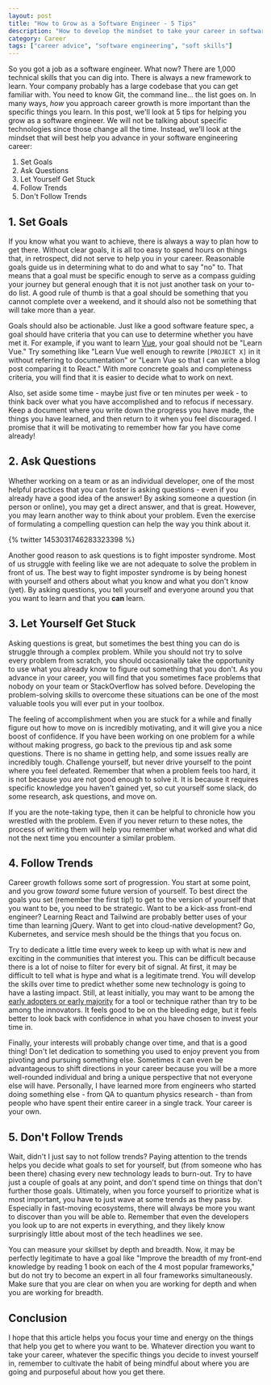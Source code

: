 ```yaml
---
layout: post
title: "How to Grow as a Software Engineer - 5 Tips"
description: "How to develop the mindset to take your career in software engineering wherever you want"
category: Career
tags: ["career advice", "software engineering", "soft skills"]
---
```


So you got a job as a software engineer. What now? There are 1,000 technical skills that you can dig into. There is always a new framework to learn. Your company probably has a large codebase that you can get familiar with. You need to know Git, the command line... the list goes on. In many ways, _how_ you approach career growth is more important than the specific things you learn. In this post, we'll look at 5 tips for helping you grow as a software engineer. We will not be talking about specific technologies since those change all the time. Instead, we'll look at the mindset that will best help you advance in your software engineering career:

1. Set Goals
2. Ask Questions
3. Let Yourself Get Stuck
4. Follow Trends
5. Don't Follow Trends

## 1. Set Goals

If you know what you want to achieve, there is always a way to plan how to get there. Without clear goals, it is all too easy to spend hours on things that, in retrospect, did not serve to help you in your career. Reasonable goals guide us in determining what to do and what to say "no" to. That means that a goal must be specific enough to serve as a compass guiding your journey but general enough that it is not just another task on your to-do list. A good rule of thumb is that a goal should be something that you cannot complete over a weekend, and it should also not be something that will take more than a year.

Goals should also be actionable. Just like a good software feature spec, a goal should have criteria that you can use to determine whether you have met it. For example, if you want to learn [Vue](https://vuejs.org/), your goal should not be "Learn Vue." Try something like "Learn Vue well enough to rewrite `[PROJECT X]` in it without referring to documentation" or "Learn Vue so that I can write a blog post comparing it to React." With more concrete goals and completeness criteria, you will find that it is easier to decide what to work on next.

Also, set aside some time - maybe just five or ten minutes per week - to think back over what you have accomplished and to refocus if necessary. Keep a document where you write down the progress you have made, the things you have learned, and then return to it when you feel discouraged. I promise that it will be motivating to remember how far you have come already!

## 2. Ask Questions

Whether working on a team or as an individual developer, one of the most helpful practices that you can foster is asking questions - even if you already have a good idea of the answer! By asking someone a question (in person or online), you may get a direct answer, and that is great. However, you may learn another way to think about your problem. Even the exercise of formulating a compelling question can help the way you think about it.

{% twitter 1453031746283323398 %}

Another good reason to ask questions is to fight imposter syndrome. Most of us struggle with feeling like we are not adequate to solve the problem in front of us. The best way to fight imposter syndrome is by being honest with yourself and others about what you know and what you don't know (yet). By asking questions, you tell yourself and everyone around you that you want to learn and that you **can** learn.

## 3. Let Yourself Get Stuck

Asking questions is great, but sometimes the best thing you can do is struggle through a complex problem. While you should not try to solve every problem from scratch, you should occasionally take the opportunity to use what you already know to figure out something that you don't. As you advance in your career, you will find that you sometimes face problems that nobody on your team or StackOverflow has solved before. Developing the problem-solving skills to overcome these situations can be one of the most valuable tools you will ever put in your toolbox.

The feeling of accomplishment when you are stuck for a while and finally figure out how to move on is incredibly motivating, and it will give you a nice boost of confidence. If you have been working on one problem for a while without making progress, go back to the previous tip and ask some questions. There is no shame in getting help, and some issues really are incredibly tough. Challenge yourself, but never drive yourself to the point where you feel defeated. Remember that when a problem feels too hard, it is not because you are not good enough to solve it. It is because it requires specific knowledge you haven't gained yet, so cut yourself some slack, do some research, ask questions, and move on.

If you are the note-taking type, then it can be helpful to chronicle how you wrestled with the problem. Even if you never return to these notes, the process of writing them will help you remember what worked and what did not the next time you encounter a similar problem.

## 4. Follow Trends

Career growth follows some sort of progression. You start at some point, and you grow _toward_ some future version of yourself. To best direct the goals you set (remember the first tip!) to get to the version of yourself that you want to be, you need to be strategic. Want to be a kick-ass front-end engineer? Learning React and Tailwind are probably better uses of your time than learning jQuery. Want to get into cloud-native development? Go, Kubernetes, and service mesh should be the things that you focus on.

Try to dedicate a little time every week to keep up with what is new and exciting in the communities that interest you. This can be difficult because there is a lot of noise to filter for every bit of signal. At first, it may be difficult to tell what is hype and what is a legitimate trend. You will develop the skills over time to predict whether some new technology is going to have a lasting impact. Still, at least initially, you may want to be among the [early adopters or early majority](https://en.wikipedia.org/wiki/Technology_adoption_life_cycle) for a tool or technique rather than try to be among the innovators. It feels good to be on the bleeding edge, but it feels better to look back with confidence in what you have chosen to invest your time in.

Finally, your interests will probably change over time, and that is a good thing! Don't let dedication to something you used to enjoy prevent you from pivoting and pursuing something else. Sometimes it can even be advantageous to shift directions in your career because you will be a more well-rounded individual and bring a unique perspective that not everyone else will have. Personally, I have learned more from engineers who started doing something else - from QA to quantum physics research - than from people who have spent their entire career in a single track. Your career is your own.

## 5. Don't Follow Trends

Wait, didn't I just say to not follow trends? Paying attention to the trends helps you decide what goals to set for yourself, but (from someone who has been there) chasing every new technology leads to burn-out. Try to have just a couple of goals at any point, and don't spend time on things that don't further those goals. Ultimately, when you force yourself to prioritize what is most important, you have to just wave at some trends as they pass by. Especially in fast-moving ecosystems, there will always be more you want to discover than you will be able to. Remember that even the developers you look up to are not experts in everything, and they likely know surprisingly little about most of the tech headlines we see.

You can measure your skillset by depth and breadth. Now, it may be perfectly legitimate to have a goal like "Improve the breadth of my front-end knowledge by reading 1 book on each of the 4 most popular frameworks," but do not try to become an expert in all four frameworks simultaneously. Make sure that you are clear on when you are working for depth and when you are working for breadth.

## Conclusion

I hope that this article helps you focus your time and energy on the things that help you get to where you want to be. Whatever direction you want to take your career, whatever the specific things you decide to invest yourself in, remember to cultivate the habit of being mindful about where you are going and purposeful about how you get there.
